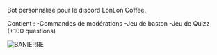 Bot personnalisé pour le discord LonLon Coffee.

Contient : 
-Commandes de modérations
-Jeu de baston
-Jeu de Quizz (+100 questions)

![BANIERRE](https://user-images.githubusercontent.com/74588051/165649734-2fefe961-c8cd-4228-a871-cac5351a27cc.jpg)
